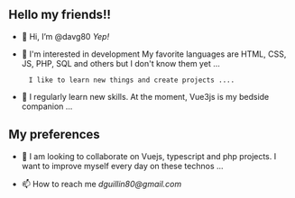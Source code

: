 ## Hello my friends!!

- 👋 Hi, I’m @davg80
_Yep!_

- 👀 I'm interested in development My favorite languages are HTML, CSS, JS, PHP, SQL and others but I don't know them yet ...
```
     I like to learn new things and create projects ....
```
- 🌱 I regularly learn new skills. At the moment, Vue3js is my bedside companion ...

## My preferences

- 💞️ I am looking to collaborate on Vuejs, typescript and php projects. I want to improve myself every day on these technos ...

- 📫 How to reach me _dguillin80@gmail.com_

<!---
davg80/davg80 is a ✨ special ✨ repository because its `README.md` (this file) appears on your GitHub profile.
You can click the Preview link to take a look at your changes.
--->
